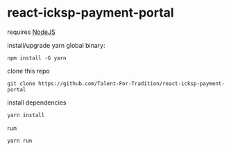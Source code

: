 # react-icksp-payment-portal
requires [NodeJS](https://nodejs.org/en/)


install/upgrade yarn global binary:
    
    npm install -G yarn

clone this repo

    git clone https://github.com/Talent-For-Tradition/react-icksp-payment-portal
    
install dependencies

    yarn install
    
run

    yarn run
